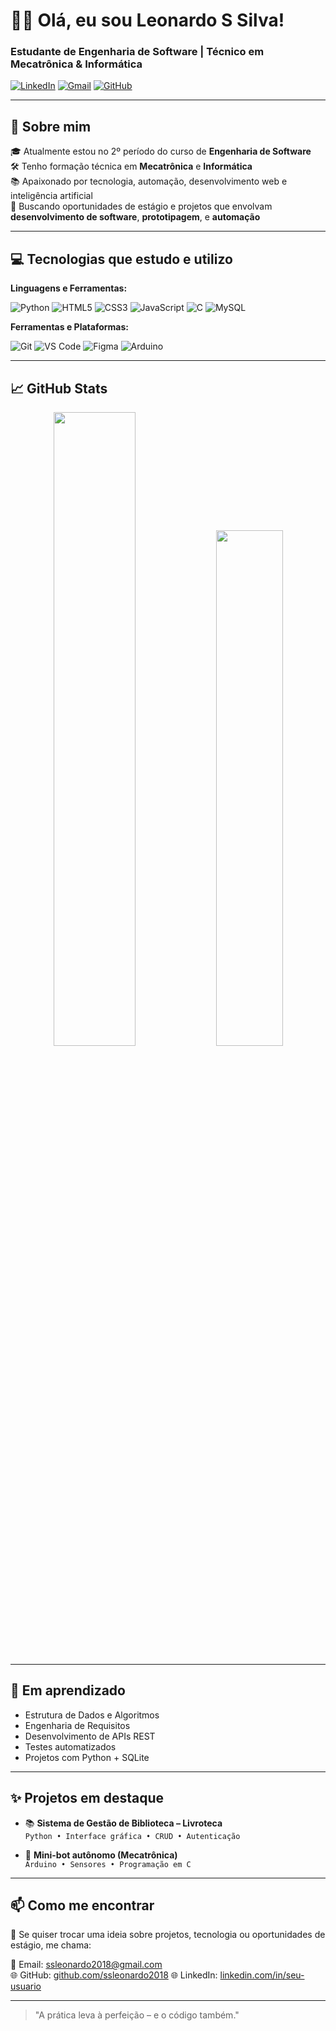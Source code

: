 # 👨‍💻 Olá, eu sou Leonardo S Silva!  
### Estudante de Engenharia de Software | Técnico em Mecatrônica & Informática

[![LinkedIn](https://img.shields.io/badge/LinkedIn-blue?style=for-the-badge&logo=linkedin&logoColor=white)](https://linkedin.com/in/seu-usuario)
[![Gmail](https://img.shields.io/badge/Gmail-D14836?style=for-the-badge&logo=gmail&logoColor=white)](mailto:seu.email@gmail.com)
[![GitHub](https://img.shields.io/badge/GitHub-000000?style=for-the-badge&logo=github&logoColor=white)](https://github.com/seu-usuario)

---

## 🚀 Sobre mim

🎓 Atualmente estou no 2º período do curso de **Engenharia de Software**  
🛠️ Tenho formação técnica em **Mecatrônica** e **Informática**  
📚 Apaixonado por tecnologia, automação, desenvolvimento web e inteligência artificial  
💼 Buscando oportunidades de estágio e projetos que envolvam **desenvolvimento de software**, **prototipagem**, e **automação**

---

## 💻 Tecnologias que estudo e utilizo

**Linguagens e Ferramentas:**

![Python](https://img.shields.io/badge/-Python-333?style=for-the-badge&logo=python)
![HTML5](https://img.shields.io/badge/-HTML5-E34F26?style=for-the-badge&logo=html5&logoColor=fff)
![CSS3](https://img.shields.io/badge/-CSS3-1572B6?style=for-the-badge&logo=css3)
![JavaScript](https://img.shields.io/badge/-JavaScript-F7DF1E?style=for-the-badge&logo=javascript&logoColor=black)
![C](https://img.shields.io/badge/-C-00599C?style=for-the-badge&logo=c)
![MySQL](https://img.shields.io/badge/-MySQL-4479A1?style=for-the-badge&logo=mysql&logoColor=white)

**Ferramentas e Plataformas:**

![Git](https://img.shields.io/badge/-Git-F05032?style=for-the-badge&logo=git&logoColor=white)
![VS Code](https://img.shields.io/badge/-VSCode-007ACC?style=for-the-badge&logo=visual-studio-code)
![Figma](https://img.shields.io/badge/-Figma-000?style=for-the-badge&logo=figma)
![Arduino](https://img.shields.io/badge/-Arduino-00979D?style=for-the-badge&logo=arduino&logoColor=white)

---

## 📈 GitHub Stats

<p align="center">
  <img width="51%" src="https://github-readme-stats.vercel.app/api?username=ssleonardo2018&show_icons=true&theme=radical" />
  <img width="46%" src="https://github-readme-stats.vercel.app/api/top-langs/?username=ssleonardo2018&layout=compact&theme=radical" />
</p>

---

## 🧠 Em aprendizado

- Estrutura de Dados e Algoritmos  
- Engenharia de Requisitos  
- Desenvolvimento de APIs REST  
- Testes automatizados  
- Projetos com Python + SQLite  

---

## ✨ Projetos em destaque

- 📚 **Sistema de Gestão de Biblioteca – Livroteca**  
  `Python • Interface gráfica • CRUD • Autenticação`

- 🤖 **Mini-bot autônomo (Mecatrônica)**  
  `Arduino • Sensores • Programação em C`

---

## 📫 Como me encontrar

💬 Se quiser trocar uma ideia sobre projetos, tecnologia ou oportunidades de estágio, me chama:

📧 Email: ssleonardo2018@gmail.com  
🌐 GitHub: [github.com/ssleonardo2018](https://github.com/ssleonardo2018)
🌐 LinkedIn: [linkedin.com/in/seu-usuario](https://linkedin.com/in/seu-usuario)

---

> "A prática leva à perfeição – e o código também."

